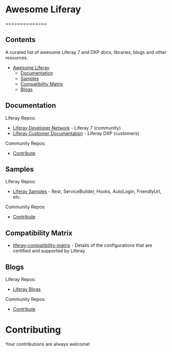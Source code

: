 # Awesome Liferay
==============		
  
## Contents
  		  
A curated list of awesome Liferay 7 and DXP docs, libraries, blogs and other resources.
- [Awesome Liferay](#awesome-liferay)
    - [Documentation](#documentation)
    - [Samples](#samples)
    - [Compatibility Matrix](#compatibility-matrix)
    - [Blogs](#blogs)

## Documentation

Liferay Repos:

* [Liferay Developer Network](https://dev.liferay.com/) - Liferay 7 (community)
* [Liferay Customer Documentation](https://customer.liferay.com/) - Liferay DXP (customers)

Community Repos:

* [Contribute](https://github.com/rafoli/awesome-liferay/blob/master/CONTRIBUTING.md)

## Samples

Liferay Repos:

* [Liferay Samples](https://github.com/liferay/liferay-blade-samples) - Rest, ServiceBuilder, Hooks, AutoLogin, FriendlyUrl, etc.

Community Repos:

* [Contribute](https://github.com/rafoli/awesome-liferay/blob/master/CONTRIBUTING.md)
 
## Compatibility Matrix

* [liferay-compatibility-matrix](https://web.liferay.com/pt/services/support/compatibility-matrix) - Details of the configurations that are certified and supported by Liferay

## Blogs

Liferay Repos:

* [Liferay Blogs](https://web.liferay.com/community/blogs/highlighted)

Community Repos:

* [Contribute](https://github.com/rafoli/awesome-liferay/blob/master/CONTRIBUTING.md)


# Contributing

Your contributions are always welcome!
